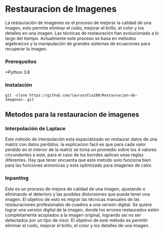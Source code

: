 # Restauracion de Imagenes
La restauración de imagenes es el proceso de mejorar la calidad de una imagen, esto permite eliminar el ruido, mejorar el brillo, el color y los detalles en una imagen. 
Las técnicas de restauración han evolucionado a lo largo del tiempo. 
Actualmente este proceso se  basa en métodos algebraicos y la manipulación de grandes sistemas de ecuaciones para recuperar la imagen.

### Prerequsitos 
*Python 3.8

### Instalación

`git -clone https://github.com/laurasofia180/Restauracion-de-Imagenes-.git`


## Metodos para la restauracion de imagenes 

### Interpolación de Laplace 

Este método de interpolación esta espacializado en restaurar datos de una matriz con datos perdidos.
la explicacion facil es que para cada valor perdido en el interior de la  matriz se toma un promedio sobre los 4 valores circundantes a este, para el caso de los borrdes aplican unas reglas diferentes.
Hay que tener encuenta que este metodo solo funciona bien para las funciones armonicas y esta optimizado para imagenes de calor.

### Inpanting

Este es un proceso de mejora de calidad de una imagen, ajustando o eliminando el deterioro y las posibles distorsiones que pueda tener una imagen. El objetivo de esto es migrar las técnicas manuales de las restauraciones profesionales de cuadros a una versión digital. Se quiere lograr una versión digital de la imagen, donde los errores restaurados estén completamente acoplados a la imagen original, logrando así no ser detectados por un tipo de visor. El objetivo de este método es permitir eliminar el ruido, mejorar el brillo, el color y los detalles de una imagen.




